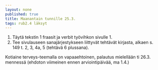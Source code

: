 ```yaml
---
layout: none
published: true
title: Maanantain tunnille 25.3.
tags: rub2.4 läksyt
---
```

1. Täytä tekstin 1 fraasit ja verbit työvihkon sivulle 1.
2. Tee sivulauseen sanajärjestykseen liittyvät tehtävät kirjasta, alkaen s. 149 t. 2, 3, 4a, 5 (tehtävä 6 plussana).

Kotiaine terveys-teemalla on vapaaehtoinen, palautus mielellään ti 26.3. mennessä (ehdoton viimeinen ennen arviointipäivää, ma 1.4.)
